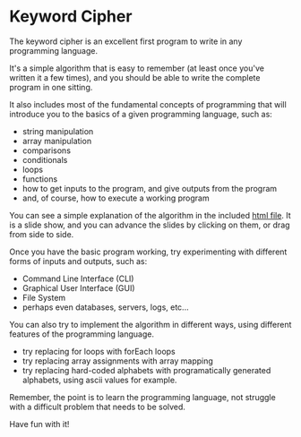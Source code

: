 # Keyword Cipher

The keyword cipher is an excellent first program to write in any programming language.

It's a simple algorithm that is easy to remember (at least once you've written it a few times), and you should be able to write the complete program in one sitting.

It also includes most of the fundamental concepts of programming that will introduce you to the basics of a given programming language, such as:

- string manipulation
- array manipulation
- comparisons
- conditionals
- loops
- functions
- how to get inputs to the program, and give outputs from the program
- and, of course, how to execute a working program

You can see a simple explanation of the algorithm in the included [html file](keyword-cipher-algorithm.sozi.html). It is a slide show, and you can advance the slides by clicking on them, or drag from side to side.

Once you have the basic program working, try experimenting with different forms of inputs and outputs, such as:

- Command Line Interface (CLI)
- Graphical User Interface (GUI)
- File System
- perhaps even databases, servers, logs, etc...

You can also try to implement the algorithm in different ways, using different features of the programming language.

- try replacing for loops with forEach loops
- try replacing array assignments with array mapping
- try replacing hard-coded alphabets with programatically generated alphabets, using ascii values for example.

Remember, the point is to learn the programming language, not struggle with a difficult problem that needs to be solved.

Have fun with it!
